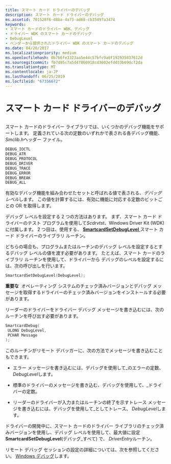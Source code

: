 ```yaml
---
title: スマート カード ドライバーのデバッグ
description: スマート カード ドライバーのデバッグ
ms.assetid: 701528f6-d8ba-4a73-ad68-cb35497a3474
keywords:
- スマート カードのドライバー WDK、デバッグ
- ドライバー WDK のスマート カードのデバッグ
- DebugLevel
- ベンダーから提供されたドライバー WDK のスマート カードのデバッグ
ms.date: 04/20/2017
ms.localizationpriority: medium
ms.openlocfilehash: 0b7b6fe3323aa5e44c57bfc9a0f192935837612d
ms.sourcegitcommit: fb7d95c7a5d47860918cd3602efdd33b69dcf2da
ms.translationtype: MT
ms.contentlocale: ja-JP
ms.lasthandoff: 06/25/2019
ms.locfileid: "67356672"
---
```

# <a name="smart-card-driver-debugging"></a>スマート カード ドライバーのデバッグ


## <span id="_ntovr_smart_card_driver_debugging"></span><span id="_NTOVR_SMART_CARD_DRIVER_DEBUGGING"></span>


スマート カードのドライバー ライブラリでは、いくつかのデバッグ機能をサポートします。 定義されている次の定数のいずれかで表される各デバッグ機能、 *Smclib.h*ヘッダー ファイル。

```cpp
DEBUG_IOCTL
DEBUG_ATR
DEBUG_PROTOCOL
DEBUG_DRIVER
DEBUG_TRACE
DEBUG_ERROR
DEBUG_BREAK
DEBUG_ALL
```

有効なデバッグ機能を組み合わせたセットと呼ばれる値で表される、*デバッグ レベル*します。 この値を計算するには、有効に機能に対応する定数のビットごとの OR を取得します。

デバッグ レベルを設定する 2 つの方法はあります。 まず、スマート カード ドライバーのテスト プログラムを使用して*Scdrvtst*、Windows Driver Kit (WDK) に付属します。 2 つ目は、使用する、 [ **SmartcardSetDebugLevel** ](https://docs.microsoft.com/previous-versions/ff548960(v=vs.85))スマート カード ドライバーのライブラリ ルーチン。

どちらの場合も、プログラムまたはルーチンのデバッグ レベルを設定するとするデバッグ レベルの値を渡す必要があります。 たとえば、スマート カードのライブラリ ルーチンを使用して、ドライバーから デバッグのレベルを設定するには、次の呼び出しを行います。

```cpp
SmartcardSetDebugLevel(DebugLevel);
```

**重要な**  オペレーティング システムのチェック済みバージョンとデバッグ メッセージを取得するドライバーのチェック済みバージョンをインストールする必要があります。

 

リーダーのドライバーをドライバー デバッグ メッセージを書き込むには、次のルーチンを呼び出す必要があります。

```cpp
SmartcardDebug(
 ULONG DebugLevel,
 PCHAR Message
);
```

このルーチンがリモート デバッガーに、次の方法でメッセージを書き込むこともできます。

-   エラー メッセージを書き込むには、デバッグを使用して\_のエラーの定数、 *DebugLevel*します。

-   標準のドライバーのメッセージを書き込む、デバッグを使用して、\_ドライバーの定数。

-   リーダーのドライバーが入力またはルーチンの終了を示すトレース メッセージを書き込むには、デバッグを使用して\_としてトレース、 *DebugLevel*します。

ドライバーの開発中に、スマート カードのドライバー ライブラリのチェック済みバージョンを使用し、デバッグ レベルを使用して、最大値に設定**SmartcardSetDebugLevel**(デバッグ\_すべて) で、 *DriverEntry*ルーチン。

リモート デバッグ セッションの設定の詳細については、次を参照してください。 [Windows デバッグ](https://docs.microsoft.com/windows-hardware/drivers/debugger/index)します。

 

 





